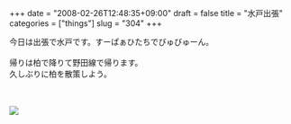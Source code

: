 +++
date = "2008-02-26T12:48:35+09:00"
draft = false
title = "水戸出張"
categories = ["things"]
slug = "304"
+++

今日は出張で水戸です。すーぱぁひたちでびゅびゅーん。<br />
<br />
帰りは柏で降りて野田線で帰ります。<br />
久しぶりに柏を散策しよう。<br />
<br />
<br />

<p>
<a rel="lightbox" href="http://keruru.net/images/47c38c1271a4c-080226-120009.jpg"><img src="http://keruru.net/images/47c38c1271a4c-thumb_080226-120009.jpg" border="0" /></a>
</p>
